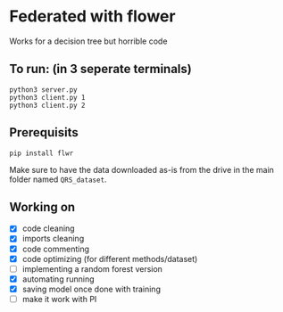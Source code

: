 # Federated with flower
Works for a decision tree but horrible code

## To run: (in 3 seperate terminals)
```
python3 server.py
python3 client.py 1
python3 client.py 2
```

## Prerequisits
```
pip install flwr
```
Make sure to have the data downloaded as-is from the drive in the main folder named `QRS_dataset`.

## Working on
 - [x] code cleaning
 - [x] imports cleaning
 - [x] code commenting
 - [x] code optimizing (for different methods/dataset)
 - [ ] implementing a random forest version
 - [x] automating running
 - [x] saving model once done with training
 - [ ] make it work with PI
